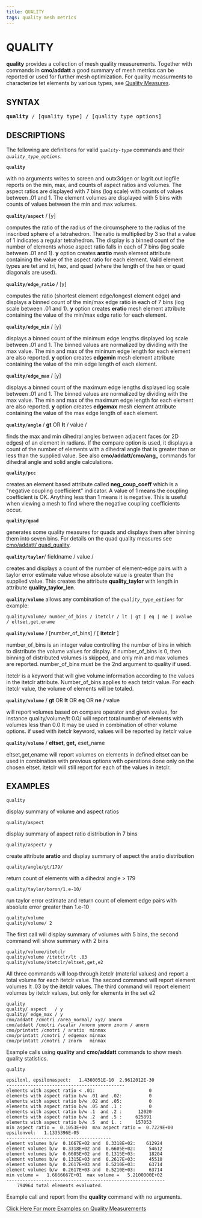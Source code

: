 ```yaml
---
title: QUALITY
tags: quality mesh metrics
---
```


# QUALITY #

**quality** provides a collection of mesh quality measurements. Together with commands in **cmo/addatt** a good summary of mesh metrics can be reported or used for further mesh optimization. For quality measurments to characterize tet elements by various types, see [Quality Measures](https://lanl.github.io/LaGriT/pages/docs/QUALITY_sliver_cap_needle_wedge.html).

## SYNTAX ## 

<pre>
<b>quality</b> / [quality_type] / [quality_type_options]
</pre>

## DESCRIPTIONS ##

The following are definitions for valid *`quality-type`* commands and their *`quality_type_options`*. 


**`quality`** 

with no arguments writes to screen and outx3dgen or lagrit.out logfile reports on the min, max, and counts of aspect ratios and volumes. The aspect ratios are displayed with 7 bins (log scale) with counts of values between .01 and 1. The element volumes are displayed with 5 bins with counts of values between the min and max volumes.

**`quality/aspect`** / [y] 

computes the ratio of the radius of the circumsphere to the radius of the inscribed sphere of a tetrahedron. The ratio is multiplied by 3 so that a value of 1 indicates a regular tetrahedron. The display is a binned count of the number of elements whose aspect ratio falls in each of 7 bins (log scale between .01 and 1).
**y** option creates **aratio** mesh element attribute containing the value of the aspect ratio for each element. Valid element types are tet and tri, hex, and quad (where the length of the hex or quad diagonals are used). 

**`quality/edge_ratio`** / [y] 

computes the ratio (shortest element edge/longest element edge) and displays a binned count of the min/max edge ratio in each of 7 bins (log scale between .01 and 1). **y** option creates **eratio** mesh element attribute containing the value of the min/max edge ratio for each element.


**`quality/edge_min`** / [y] 

displays a binned count of the minimum edge lengths displayed log scale between .01 and 1. The binned values are normalized by dividing with the max value. The min and max of the mininum edge length for each element are also reported.
**y** option creates **edgemin** mesh element attribute containing the value of the min edge length of each element.



**`quality/edge_max`** / [y] 

displays a binned count of the maximum edge lengths displayed log scale between .01 and 1. 
The binned values are normalized by dividing with the max value. The min and max of the maximum edge length for each element are also reported.
**y** option creates **edgemax** mesh element attribute containing the value of the max edge length of each element.


**`quality/angle`** / **gt** OR **lt** / value / 

finds the max and min dihedral angles between adjacent faces (or 2D edges) of an element in radians. If the compare  option is used, it displays a count of the number of elements with a dihedral angle that is greater than or less than the supplied value. See also **cmo/addatt/cmo/ang_** commands for dihedral angle and solid angle calculations.

**`quality/pcc`**

creates an element based attribute called **neg_coup_coeff** which is a "negative coupling coefficient" indicator.  A value of 1 means the coupling coefficient is OK.  Anything less than 1 means it is negative.  This is useful when viewing a mesh to find where the negative coupling coefficients occur. 


**`quality/quad`**

generates some quality measures for quads and displays them after binning them into seven bins. For details on the quad quality measures see [cmo/addatt/ quad_quality](https://lanl.github.io/LaGriT/pages/docs/commands/cmo/cmo_addatt.html).


**`quality/taylor`**/ fieldname / value /

creates and displays a count of the number of element-edge pairs with a taylor error estimate value whose absolute value is greater than the supplied value. This creates the attribute **quality_taylor** with length in attribute **quality_taylor_len**.


**`quality/volume`** allows any combination of the *`quality_type_options`* for example: 
```
quality/volume/ number_of_bins / itetclr / lt | gt | eq | ne | xvalue / eltset,get,ename 
```

**`quality/volume`** / [number_of_bins] / [ **itetclr** ]

number_of_bins is an integer value controlling the number of bins in which to distribute the volume values for display. if number_of_bins is 0, then binning of distributed volumes is skipped, and only min and max volumes are reported. number_of_bins must be the 2nd argument to quality if used. 

itetclr is a keyword that will give volume information according to the values in the itetclr attribute. Number_of_bins applies to each tetclr value.  For each itetclr value, the volume of elements will be totaled. 

**`quality/volume`** / **gt** OR **lt** OR **eq** OR **ne** / value

will report volumes based on compare operator and given xvalue, for instance quality/volume/lt 0.0/ will report total number of elements with volumes less than 0.0 It may be used in combination of other volume options. if used with itetclr keyword, values will be reported by itetclr value 

**`quality/volume`** / **eltset, get,** eset_name

eltset,get,ename will report volumes on elements in defined eltset can be used in combination with previous options with operations done only on the chosen eltset. itetclr will still report for each of the values in itetclr.


## EXAMPLES ## 

```
quality
```
display summary of volume and aspect ratios

```
quality/aspect
```
display summary of aspect ratio distribution in 7 bins

```
quality/aspect/ y  	
```
create attribute **aratio** and display summary of aspect the aratio distribution

```
quality/angle/gt/179/
```
return count of elements with a dihedral angle > 179

```
quality/taylor/boron/1.e-10/	
```
run taylor error estimate and return count of element edge pairs with absolute error greater than 1.e-10

```
quality/volume	
quality/volume/ 2 
```
The first call will display summary of volumes with 5 bins, the second command will show summary with 2 bins

```
quality/volume/itetclr	
quality/volume /itetclr/lt .03	
quality/volume/itetclr/eltset,get,e2
```
All three commands will loop through itetclr (material values) and report a total volume for each itetclr value.
The second command will report element volumes lt .03 by the itetclr values.
The third command will report element volumes by itetclr values, but only for elements in the set e2

```
quality
quality/ aspect   / y
quality/ edge_max / y
cmo/addatt /cmotri /area_normal/ xyz/ anorm
cmo/addatt /cmotri /scalar /xnorm ynorm znorm / anorm
cmo/printatt /cmotri / aratio  minmax
cmo/printatt /cmotri / edgemax minmax
cmo/printatt /cmotri / znorm   minmax
```
Example calls using **quality** and **cmo/addatt** commands to show mesh quality statistics.

```
quality  

epsilonl, epsilonaspect:   1.4360051E-10  2.9612012E-30                        
--------------------------------------------                                   
elements with aspect ratio < .01:                    0                         
elements with aspect ratio b/w .01 and .02:          0                         
elements with aspect ratio b/w .02 and .05:          0                         
elements with aspect ratio b/w .05 and .1 :          0                         
elements with aspect ratio b/w .1  and .2 :      12020                         
elements with aspect ratio b/w .2  and .5 :     625891                         
elements with aspect ratio b/w .5  and 1. :     157053                         
min aspect ratio =  0.1053E+00  max aspect ratio =  0.7229E+00                 
epsilonvol:   1.1335396E-05                                                    
---------------------------------------                                        
element volumes b/w  0.1667E+02 and  0.3318E+02:    612924                     
element volumes b/w  0.3318E+02 and  0.6605E+02:     54612                     
element volumes b/w  0.6605E+02 and  0.1315E+03:     18204                     
element volumes b/w  0.1315E+03 and  0.2617E+03:     45510                     
element volumes b/w  0.2617E+03 and  0.5210E+03:     63714                     
element volumes b/w  0.2617E+03 and  0.5210E+03:     63714                     
min volume =   1.6666667E+01  max volume =   5.2100000E+02                     
-----------------------------------------------------------                    
    794964 total elements evaluated.    
```
Example call and report from the **quality** command with no arguments.


[Click Here For more Examples on Quality Measurements](https://lanl.github.io/LaGriT/pages/docs/QUALITY_sliver_cap_needle_wedge.html)












 
